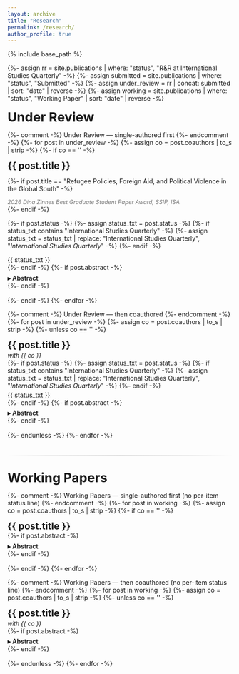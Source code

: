 ```yaml
---
layout: archive
title: "Research"
permalink: /research/
author_profile: true
---
```


{% include base_path %}

<!-- hide the built-in page title and style the divider + abstract toggle -->
<style>
  .page__title{display:none}
  .section-split{
    border:0; height:1px; margin:2.25rem 0 2rem;
    background:linear-gradient(90deg,transparent 0,#e3e3e3 18%,#cfcfcf 50%,#e3e3e3 82%,transparent 100%);
  }
  details.abstract { margin:.4rem 0 0; }
  details.abstract > summary{
    cursor:pointer; user-select:none; font-weight:600; outline:none;
  }
  /* optional: subtle caret style (supported in modern browsers) */
  details.abstract > summary::marker { content:"▸ "; }
  details.abstract[open] > summary::marker { content:"▾ "; }
  .archive__item-excerpt { margin:.4rem 0 0; font-size:.9em; }
</style>

{%- assign rr = site.publications | where: "status", "R&R at International Studies Quarterly" -%}
{%- assign submitted = site.publications | where: "status", "Submitted" -%}
{%- assign under_review = rr | concat: submitted | sort: "date" | reverse -%}
{%- assign working = site.publications | where: "status", "Working Paper" | sort: "date" | reverse -%}

<h1 style="margin:1rem 0 .5rem; font-size:1.8rem;">Under Review</h1>

{%- comment -%} Under Review — single-authored first {%- endcomment -%}
{%- for post in under_review -%}
  {%- assign co = post.coauthors | to_s | strip -%}
  {%- if co == '' -%}
<article class="archive__item" style="margin:0 0 1rem 0;">
  <h2 class="archive__item-title no_toc" style="margin:0;">{{ post.title }}</h2>

  {%- if post.title == "Refugee Policies, Foreign Aid, and Political Violence in the Global South" -%}
    <p style="margin:.2rem 0 0; font-style:italic; font-size:.9em; color:#777;">
      2026 Dina Zinnes Best Graduate Student Paper Award, SSIP, ISA
    </p>
  {%- endif -%}
  
  {%- if post.status -%}
    {%- assign status_txt = post.status -%}
    {%- if status_txt contains "International Studies Quarterly" -%}
      {%- assign status_txt = status_txt | replace: "International Studies Quarterly", "<em>International Studies Quarterly</em>" -%}
    {%- endif -%}
    <p style="margin:.25rem 0 0;">{{ status_txt }}</p>
  {%- endif -%}
  {%- if post.abstract -%}
    <details class="abstract">
      <summary>Abstract</summary>
      <div class="archive__item-excerpt">{{ post.abstract }}</div>
    </details>
  {%- endif -%}
</article>
  {%- endif -%}
{%- endfor -%}

{%- comment -%} Under Review — then coauthored {%- endcomment -%}
{%- for post in under_review -%}
  {%- assign co = post.coauthors | to_s | strip -%}
  {%- unless co == '' -%}
<article class="archive__item" style="margin:0 0 1rem 0;">
  <h2 class="archive__item-title no_toc" style="margin:0;">{{ post.title }}</h2>
  <p style="margin:.2rem 0 0; font-style:italic; font-size:.95em;">with <em>{{ co }}</em></p>
  {%- if post.status -%}
    {%- assign status_txt = post.status -%}
    {%- if status_txt contains "International Studies Quarterly" -%}
      {%- assign status_txt = status_txt | replace: "International Studies Quarterly", "<em>International Studies Quarterly</em>" -%}
    {%- endif -%}
    <p style="margin:.25rem 0 0;">{{ status_txt }}</p>
  {%- endif -%}
  {%- if post.abstract -%}
    <details class="abstract">
      <summary>Abstract</summary>
      <div class="archive__item-excerpt">{{ post.abstract }}</div>
    </details>
  {%- endif -%}
</article>
  {%- endunless -%}
{%- endfor -%}

<hr class="section-split" />

<h1 style="margin:0 0 .5rem; font-size:1.8rem;">Working Papers</h1>

{%- comment -%} Working Papers — single-authored first (no per-item status line) {%- endcomment -%}
{%- for post in working -%}
  {%- assign co = post.coauthors | to_s | strip -%}
  {%- if co == '' -%}
<article class="archive__item" style="margin:0 0 1rem 0;">
  <h2 class="archive__item-title no_toc" style="margin:0;">{{ post.title }}</h2>
  {%- if post.abstract -%}
    <details class="abstract">
      <summary>Abstract</summary>
      <div class="archive__item-excerpt">{{ post.abstract }}</div>
    </details>
  {%- endif -%}
</article>
  {%- endif -%}
{%- endfor -%}

{%- comment -%} Working Papers — then coauthored (no per-item status line) {%- endcomment -%}
{%- for post in working -%}
  {%- assign co = post.coauthors | to_s | strip -%}
  {%- unless co == '' -%}
<article class="archive__item" style="margin:0 0 1rem 0;">
  <h2 class="archive__item-title no_toc" style="margin:0;">{{ post.title }}</h2>
  <p style="margin:.2rem 0 0; font-style:italic; font-size:.95em;">with <em>{{ co }}</em></p>
  {%- if post.abstract -%}
    <details class="abstract">
      <summary>Abstract</summary>
      <div class="archive__item-excerpt">{{ post.abstract }}</div>
    </details>
  {%- endif -%}
</article>
  {%- endunless -%}
{%- endfor -%}
